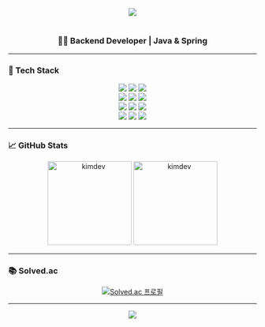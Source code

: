 <div align="center">
  <img src="https://capsule-render.vercel.app/api?type=waving&color=6DB33F&height=200&section=header&text=kimdev's%20GitHub&fontSize=40&fontAlignY=35&animation=fadeIn" />
</div>

<br/>

<div align="center">
  <h3>🙋‍♂️ Backend Developer | Java & Spring </h3>
</div>

---

### 🔧 Tech Stack
<div align="center">
  <img src="https://img.shields.io/badge/java-FF160B?style=for-the-badge&logo=openjdk&logoColor=white"/>
  <img src="https://img.shields.io/badge/spring boot-6DB33F.svg?style=for-the-badge&logo=springboot&logoColor=white"/>
  <img src="https://img.shields.io/badge/nginx-009639.svg?style=for-the-badge&logo=nginx&logoColor=white"/>
  <br/>
  <img src="https://img.shields.io/badge/linux-FCC624?style=for-the-badge&logo=linux&logoColor=black"/>
  <img src="https://img.shields.io/badge/docker-2496ED.svg?style=for-the-badge&logo=docker&logoColor=white"/>
  <img src="https://img.shields.io/badge/aws-232F3E.svg?style=for-the-badge&logo=amazonaws&logoColor=white"/>
  <br/>
  <img src="https://img.shields.io/badge/PostgreSQL-4169E1.svg?style=for-the-badge&logo=postgresql&logoColor=white" />
  <img src="https://img.shields.io/badge/mqtt-660066.svg?style=for-the-badge&logo=mqtt&logoColor=white" />
  <img src="https://img.shields.io/badge/redis-FF4438.svg?style=for-the-badge&logo=redis&logoColor=white" />
  <br/>
  <img src="https://img.shields.io/badge/git-F05032.svg?style=for-the-badge&logo=git&logoColor=white" />
  <img src="https://img.shields.io/badge/gitlab-FC6D26.svg?style=for-the-badge&logo=gitlab&logoColor=white" />
  <img src="https://img.shields.io/badge/github-181717.svg?style=for-the-badge&logo=github&logoColor=white" />
</div>

---

### 📈 GitHub Stats
<div align="center">
  <img height="170" src="https://github-readme-stats.vercel.app/api/top-langs/?username=kmindev&show_icons=true&locale=en&layout=compact&theme=gruvbox" alt="kimdev"/>
  <img height="170" src="https://github-readme-stats.vercel.app/api?username=kmindev&show_icons=true&locale=en&theme=gruvbox" alt="kimdev"/>
</div>

---

### 📚 Solved.ac
<div align="center">
  <a href="https://solved.ac/rudals7333">
    <img src="http://mazassumnida.wtf/api/v2/generate_badge?boj=rudals7333" alt="Solved.ac 프로필" />
  </a>
</div>

---

<div align="center">
  <img src="https://capsule-render.vercel.app/api?type=waving&color=6DB33F&height=150&section=footer"/>
</div>


